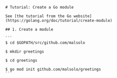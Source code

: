 	# Tutorial: Create a Go module

	See [the tutorial from the Go website](https://golang.org/doc/tutorial/create-module)

	## 1. Create a module

	```
	$ cd $GOPATH/src/github.com/malsolo

	$ mkdir greetings

	$ cd greetings

	$ go mod init github.com/malsolo/greetings
	```